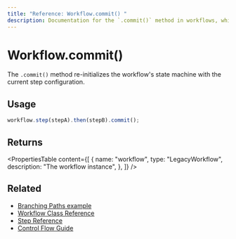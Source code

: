 ```yaml
---
title: "Reference: Workflow.commit() "
description: Documentation for the `.commit()` method in workflows, which re-initializes the workflow machine with the current step configuration.
---
```


# Workflow.commit()

The `.commit()` method re-initializes the workflow's state machine with the current step configuration.

## Usage

```typescript
workflow.step(stepA).then(stepB).commit();
```

## Returns

<PropertiesTable
  content={[
    {
      name: "workflow",
      type: "LegacyWorkflow",
      description: "The workflow instance",
    },
  ]}
/>

## Related

- [Branching Paths example](../../examples/workflows_legacy/branching-paths.md)
- [Workflow Class Reference](./workflow.md)
- [Step Reference](./step-class.md)
- [Control Flow Guide](../../docs/workflows-legacy/control-flow.md)
